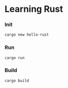 # Learning Rust

### Init

```sh
cargo new hello-rust
```

### Run

```sh
cargo run 
```

### Build

```sh
cargo build
```